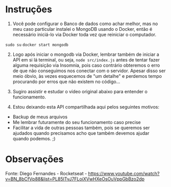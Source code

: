 # Instruções

1. Você pode configurar o Banco de dados como achar melhor, mas no meu caso particular instalei o MongoDB usando o Docker, então é necessário iniciá-lo via Docker toda vez que reiniciar o computador.

```sudo su```
```docker start mongodb```

2. Logo após iniciar o mongodb via Docker, lembrar também de iniciar a API em si lá terminal, ou seja, ```node src/index.js``` antes de tentar fazer alguma requisição via Insomnia, pois caso contrário obteremos o erro de que não conseguimos nos conectar com o servidor. Apesar disso ser meio óbvio, às vezes esquecemos de "um detalhe" e perdemos tempo procurando por erros que não existem no código...

3. Sugiro assistir e estudar o vídeo original abaixo para entender o funcionamento. 

4. Estou deixando esta API compartilhada aqui pelos seguintes motivos:
- Backup de meus arquivos
- Me lembrar futuramente do seu funcionamento caso precise
- Facilitar a vida de outras pessoas também, pois se queremos ser ajudados quando precisamos acho que também devemos ajudar quando podemos. ;)


# Observações

Fonte: Diego Fernandes - Rocketseat - https://www.youtube.com/watch?v=BN_8bCfVp88&list=PL85ITvJ7FLoiXVwHXeOsOuVppGbBzo2dp


